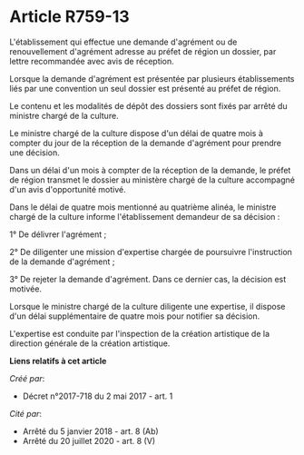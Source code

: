 # Article R759-13

L'établissement qui effectue une demande d'agrément ou de renouvellement d'agrément adresse au préfet de région un dossier,
par lettre recommandée avec avis de réception.

Lorsque la demande d'agrément est présentée par plusieurs établissements liés par une convention un seul dossier est présenté
au préfet de région.

Le contenu et les modalités de dépôt des dossiers sont fixés par arrêté du ministre chargé de la culture.

Le ministre chargé de la culture dispose d'un délai de quatre mois à compter du jour de la réception de la demande d'agrément
pour prendre une décision.

Dans un délai d'un mois à compter de la réception de la demande, le préfet de région transmet le dossier au ministère chargé
de la culture accompagné d'un avis d'opportunité motivé.

Dans le délai de quatre mois mentionné au quatrième alinéa, le ministre chargé de la culture informe l'établissement
demandeur de sa décision :

1° De délivrer l'agrément ;

2° De diligenter une mission d'expertise chargée de poursuivre l'instruction de la demande d'agrément ;

3° De rejeter la demande d'agrément. Dans ce dernier cas, la décision est motivée.

Lorsque le ministre chargé de la culture diligente une expertise, il dispose d'un délai supplémentaire de quatre mois pour
notifier sa décision.

L'expertise est conduite par l'inspection de la création artistique de la direction générale de la création artistique.

**Liens relatifs à cet article**

_Créé par_:

  - Décret n°2017-718 du 2 mai 2017 - art. 1

_Cité par_:

  - Arrêté du 5 janvier 2018 - art. 8 (Ab)
  - Arrêté du 20 juillet 2020 - art. 8 (V)
